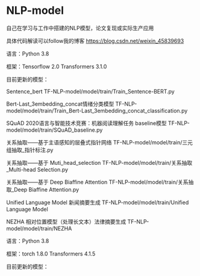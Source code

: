 # NLP-model
自己在学习与工作中搭建的NLP模型，论文复现或实际生产应用 

具体代码解读可以follow我的博客 https://blog.csdn.net/weixin_45839693


语言：Python 3.8

框架：Tensorflow 2.0 Transformers 3.1.0

目前更新的模型：

Sentence_bert TF-NLP-model/model/train/Train_Sentence-BERT.py

Bert-Last_3embedding_concat情绪分类模型 TF-NLP-model/model/train/Train_Bert-Last_3embedding_concat_classification.py

SQuAD 2020语言与智能技术竞赛：机器阅读理解任务 baseline模型  TF-NLP-model/model/train/SQuAD_baseline.py

关系抽取——基于主语感知的层叠式指针网络 TF-NLP-model/model/train/三元组抽取_指针标注.py

关系抽取——基于 Muti_head_selection TF-NLP-model/model/train/关系抽取_Multi-head Selection.py

关系抽取——基于 Deep Biaffine Attention TF-NLP-model/model/train/关系抽取_Deep Biaffine Attention.py 

Unified Language Model 新闻摘要生成 TF-NLP-model/model/train/Unified Language Model

NEZHA 相对位置模型（处理长文本）法律摘要生成 TF-NLP-model/model/train/NEZHA


语言：Python 3.8

框架：torch 1.8.0 Transformers 4.1.5

目前更新的模型：



